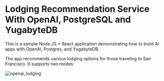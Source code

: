 # Lodging Recommendation Service With OpenAI, PostgreSQL and YugabyteDB

This is a sample Node.JS + React application demonstrating how to build AI apps with OpenAI, Postgres, and YugabyteDB.

The app recommends various lodging options for those traveling to San Francisco. It supports two modes:

![openai_lodging](https://github.com/YugabyteDB-Samples/openai-lodging-service/assets/1537233/97edce33-000d-4842-b7c7-f8a229862573)


